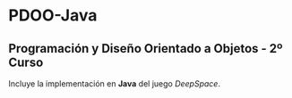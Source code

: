 # PDOO-Java
## Programación y Diseño Orientado a Objetos - 2º Curso

Incluye la implementación en **Java** del juego *DeepSpace*.
